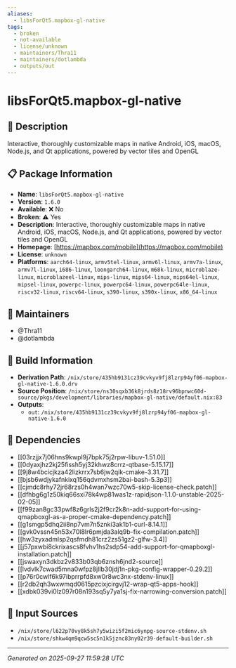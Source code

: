 ```yaml
---
aliases:
  - libsForQt5.mapbox-gl-native
tags:
  - broken
  - not-available
  - license/unknown
  - maintainers/Thra11
  - maintainers/dotlambda
  - outputs/out
---
```


# libsForQt5.mapbox-gl-native

## 📝 Description

Interactive, thoroughly customizable maps in native Android, iOS, macOS, Node.js, and Qt applications, powered by vector tiles and OpenGL

## 📋 Package Information

- **Name**: `libsForQt5.mapbox-gl-native`
- **Version**: `1.6.0`
- **Available**: ❌ No
- **Broken**: ⚠️ Yes
- **Description**: Interactive, thoroughly customizable maps in native Android, iOS, macOS, Node.js, and Qt applications, powered by vector tiles and OpenGL
- **Homepage**: [https://mapbox.com/mobile](https://mapbox.com/mobile)
- **License**: `unknown`
- **Platforms**: `aarch64-linux`, `armv5tel-linux`, `armv6l-linux`, `armv7a-linux`, `armv7l-linux`, `i686-linux`, `loongarch64-linux`, `m68k-linux`, `microblaze-linux`, `microblazeel-linux`, `mips-linux`, `mips64-linux`, `mips64el-linux`, `mipsel-linux`, `powerpc-linux`, `powerpc64-linux`, `powerpc64le-linux`, `riscv32-linux`, `riscv64-linux`, `s390-linux`, `s390x-linux`, `x86_64-linux`
## 👥 Maintainers

- @Thra11
- @dotlambda


## 🔧 Build Information

- **Derivation Path**: `/nix/store/435hb9131cz39cvkyv9fj8lzrp94yf06-mapbox-gl-native-1.6.0.drv`
- **Source Position**: `/nix/store/ns30sqxb36k8jrds8z18rv96bpnwc60d-source/pkgs/development/libraries/mapbox-gl-native/default.nix:83`
- **Outputs**:
  - `out`:  `/nix/store/435hb9131cz39cvkyv9fj8lzrp94yf06-mapbox-gl-native-1.6.0`

## 🔗 Dependencies

- [[03rzjjx7j06hns9kwpl9j7bpk75j2rpw-libuv-1.51.0]]
- [[0dyaxjhz2kj25fissh5yj32khwz8crrz-qtbase-5.15.17]]
- [[9j8w4bcicjkza42lizkrrx7sb6jw2qik-cmake-3.31.7]]
- [[bjsb6wdjykafnkixq156qdvmxhsm2bai-bash-5.3p3]]
- [[cjmdc8rhy72jr68rzs0h4wan7wzc70w5-skip-license-check.patch]]
- [[dfhbg6g1z50kiq66sxi78k4wp81was1z-rapidjson-1.1.0-unstable-2025-02-05]]
- [[f99zan8gc33pwf8z6grls2j2f9cr2k8n-add-support-for-using-qmapboxgl-as-a-proper-cmake-dependency.patch]]
- [[g1smgp5dhq2ii8np7vm7n5znki3ak1b1-curl-8.14.1]]
- [[gvk0vssn45n53x70l8lr6pmjda3alq9b-fix-compilation.patch]]
- [[hw3zyxadmlsp2qsfmdh81crz2zs51gz2-glfw-3.4]]
- [[j57pxwbi8ckrixascs8fvhv1hs2sdp54-add-support-for-qmapboxgl-installation.patch]]
- [[jswaxyn3dkbz2v833b03qb6znsh6jnd2-source]]
- [[lvdvlk7cwad5mna0wfpz8jllb30jdj1n-pkg-config-wrapper-0.29.2]]
- [[p76r0cwlf6k97ibprrpfd8xw0r8wc3nx-stdenv-linux]]
- [[r2db2qh3wxwmqd0615pzcixjcirgvj12-wrap-qt5-apps-hook]]
- [[xdbk039vi0lz097r08n193sq5y7ya1sj-fix-narrowing-conversion.patch]]

## 📁 Input Sources

- `/nix/store/l622p70vy8k5sh7y5wizi5f2mic6ynpg-source-stdenv.sh`
- `/nix/store/shkw4qm9qcw5sc5n1k5jznc83ny02r39-default-builder.sh`

---
*Generated on 2025-09-27 11:59:28 UTC*
